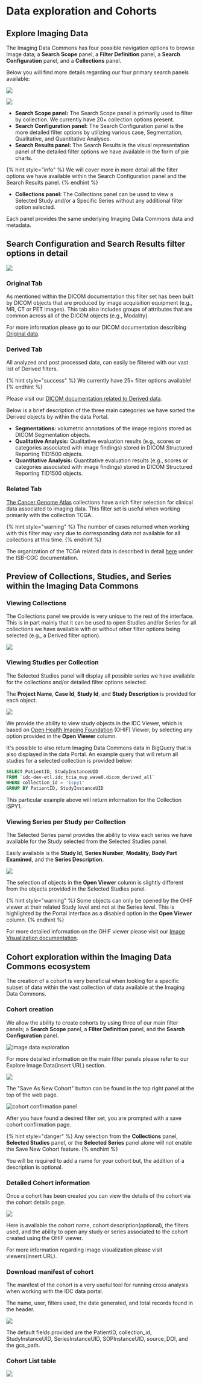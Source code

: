 # Data exploration and Cohorts

## Explore Imaging Data

The Imaging Data Commons has four possible navigation options to browse Image data; a **Search Scope** panel, a **Filter Definition** panel, a **Search Configuration** panel, and a **Collections** panel.  
  
Below you will find more details regarding our four primary search panels available:

![](../.gitbook/assets/explore-image-data.png)

![](../.gitbook/assets/collections-panel.png)



* **Search Scope panel:** The Search Scope panel is primarily used to filter by collection. We currently have 20+ collection options present.
* **Search Configuration panel:** The Search Configuration panel is the more detailed filter options by utilizing various case, Segmentation, Qualitative, and Quantitative Analyses.  
* **Search Results panel:** The Search Results is the visual representation panel of the detailed filter options we have available in the form of pie charts. 

{% hint style="info" %}
We will cover more in more detail all the filter options we have available within the Search Configuration panel and the Search Results panel.
{% endhint %}

* **Collections panel:** The Collections panel can be used to view a Selected Study and/or a Specific Series without any additional filter option selected. 

Each panel provides the same underlying Imaging Data Commons data and metadata.

## Search Configuration and Search Results filter options in detail

![](../.gitbook/assets/search_configuration_and_search_results.png)

### Original Tab

As mentioned within the DICOM documentation this filter set has been built by DICOM objects that are produced by image acquisition equipment \(e.g., MR, CT or PET images\). This tab also includes groups of attributes that are common across all of the DICOM objects \(e.g., Modality\).  
  
For more information please go to our DICOM documentation describing [Original data](../dicom/original-vs-derived-objects.md).

### Derived Tab

All analyzed and post processed data, can easily be filtered with our vast list of Derived filters. 

{% hint style="success" %}
We currently have 25+ filter options available!
{% endhint %}

Please visit our [DICOM documentation related to Derived data](../dicom/derived-objects.md).

Below is a brief description of the three main categories we have sorted the Derived objects by within the data Portal.

* **Segmentations:** volumetric annotations of the image regions stored as DICOM Segmentation objects.
* **Qualitative Analysis:** Qualitative evaluation results \(e.g., scores or categories associated with image findings\) stored in DICOM Structured Reporting TID1500 objects.
* **Quantitative Analysis:** Quantitative evaluation results \(e.g., scores or categories associated with image findings\) stored in DICOM Structured Reporting TID1500 objects.

### Related Tab

[The Cancer Genome Atlas](https://www.cancer.gov/about-nci/organization/ccg/research/structural-genomics/tcga) collections have a rich filter selection for clinical data associated to imaging data. This filter set is useful when working primarily with the collection TCGA.

{% hint style="warning" %}
The number of cases returned when working with this filter may vary due to corresponding data not available for all collections at this time.
{% endhint %}

The organization of the TCGA related data is described in detail [here](https://isb-cancer-genomics-cloud.readthedocs.io/en/latest/sections/BigQuery/ISBCGC-BQ-Projects.html) under the ISB-CGC documentation.

## Preview of Collections, Studies, and Series within the Imaging Data Commons

### Viewing Collections

The Collections panel we provide is very unique to the rest of the interface. This is in part mainly that it can be used to open Studies and/or Series for all collections we have available with or without other filter options being selected \(e.g., a Derived filter option\).

![](../.gitbook/assets/collections_panel.png)

### Viewing Studies per Collection

The Selected Studies panel will display all possible series we have available for the collections and/or detailed filter options selected. 

The **Project Name**, **Case Id**, **Study Id**, and **Study Description** is provided for each object.

![](../.gitbook/assets/selected_studies_panel.png)

We provide the ability to view study objects in the IDC Viewer, which is based on [Open Health Imaging Foundation](https://docs.ohif.org/) \(OHIF\) Viewer, by selecting any option provided in the **Open Viewer** column.

It's possible to also return Imaging Data Commons data in BigQuery that is also displayed in the data Portal. An example query that will return all studies for a selected collection is provided below:

```sql
SELECT PatientID, StudyInstanceUID
FROM `idc-dev-etl.idc_tcia_mvp_wave0.dicom_derived_all`
WHERE collection_id = 'ispy1'
GROUP BY PatientID, StudyInstanceUID
```

This particular example above will return information for the Collection ISPY1.

### Viewing Series per Study per Collection

The Selected Series panel provides the ability to view each series we have available for the Study selected from the Selected Studies panel.   
  
Easily available is the **Study Id**, **Series Number**, **Modality**, **Body Part Examined**, and the **Series Description**. 

![](../.gitbook/assets/selected_series-panel.png)

The selection of objects in the **Open Viewer** column is slightly different from the objects provided in the Selected Studies panel.

{% hint style="warning" %}
Some objects can only be opened by the OHIF viewer at their related Study level and not at the Series level. This is highlighted by the Portal interface as a disabled option in the **Open Viewer**  column. 
{% endhint %}

For more detailed information on the OHIF viewer please visit our [Image Visualization documentation](visualization.md).

## Cohort exploration within the Imaging Data Commons ecosystem

The creation of a cohort is very beneficial when looking for a specific subset of data within the vast collection of data available at the Imaging Data Commons.

### Cohort creation 

We allow the ability to create cohorts by using three of our main filter panels; a **Search Scope** panel, a **Filter Definition** panel, and the **Search Configuration** panel. 

![image data exploration](../.gitbook/assets/data_portal.png)

For more detailed information on the main filter panels please refer to our Explore Image Data\(insert URL\) section.

![](../.gitbook/assets/pre-confirmation_page.png)

The "Save As New Cohort" button can be found in the top right panel at the top of the web page. 

![cohort confirmation panel](../.gitbook/assets/cohort_confirmation.png)

After you have found a desired filter set, you are prompted with a save cohort confirmation page. 

{% hint style="danger" %}
Any selection from the **Collections** panel, **Selected Studies** panel, or the **Selected Series** panel alone will not enable the Save New Cohort feature.
{% endhint %}

You will be required to add a name for your cohort but, the addition of a description is optional. 

### Detailed Cohort information 

Once a cohort has been created you can view the details of the cohort via the cohort details page. 

![](../.gitbook/assets/cohort-details.png)

Here is available the cohort name, cohort description\(optional\), the filters used, and the ability to open any study or series associated to the cohort created using the OHIF viewer. 

For more information regarding image visualization please visit viewers\(insert URL\).

### Download manifest of cohort 

The manifest of the cohort is a very useful tool for running cross analysis when working with the IDC data portal. 

The name, user, filters used, the date generated, and total records found in the header.

![](../.gitbook/assets/cohort-manifest.png)

The default fields provided are the PatientID, collection\_id, StudyInstanceUID, SeriesInstanceUID, SOPInstanceUID, source\_DOI, and the gcs\_path.

### Cohort List table

![](../.gitbook/assets/cohort-list.png)





  
 

  
  






